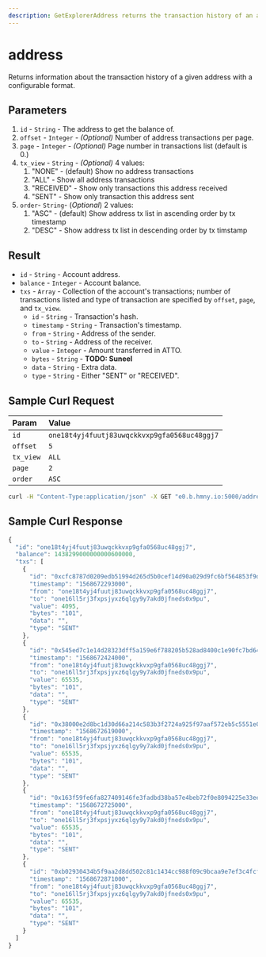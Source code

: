 ```yaml
---
description: GetExplorerAddress returns the transaction history of an address
---
```


# address

Returns information about the transaction history of a given address with a configurable format.

## Parameters

1. `id` - `String` -  The address to get the balance of.
2. `offset` - `Integer` - _\(Optional\)_ Number of address transactions per page.
3. `page` - `Integer` - _\(Optional\)_ Page number in transactions list \(default is 0.\)
4. `tx_view` - `String` - _\(Optional\)_ 4 values:
   1. "NONE" - \(default\) Show no address transactions
   2. "ALL" - Show all address transactions
   3. "RECEIVED" - Show only transactions this address received
   4. "SENT" - Show only transaction this address sent
5. `order`- `String`- \(_Optional_\) 2 values:
   1. "ASC" - \(default\) Show address tx list in ascending order by tx timestamp
   2. "DESC" - Show address tx list in descending order by tx timstamp

## Result

* `id` - `String` - Account address.
* `balance` - `Integer` - Account balance.
* `txs` - `Array` - Collection of the account's transactions; number of transactions listed and type of transaction are specified by `offset`, `page`, and `tx_view`.
  * `id` - `String` - Transaction's hash.
  * `timestamp` - `String` - Transaction's timestamp.
  * `from` - `String` - Address of the sender.
  * `to` - `String` - Address of the receiver.
  * `value` - `Integer` - Amount transferred in ATTO.
  * `bytes` - `String` - **TODO: Suneel**
  * `data` - `String` - Extra data.
  * `type` - `String` - Either "SENT" or "RECEIVED".

## Sample Curl Request

| Param | Value |
| :--- | :--- |
| `id` | `one18t4yj4fuutj83uwqckkvxp9gfa0568uc48ggj7` |
| `offset` | `5` |
| `tx_view` | `ALL` |
| `page` | `2` |
| `order` | `ASC` |

```bash
curl -H "Content-Type:application/json" -X GET "e0.b.hmny.io:5000/address?id=one18t4yj4fuutj83uwqckkvxp9gfa0568uc48ggj7&tx_view=ALL&offset=5&page=2&order=ASC"
```

## Sample Curl Response

```javascript
{
  "id": "one18t4yj4fuutj83uwqckkvxp9gfa0568uc48ggj7",
  "balance": 1438299000000000600000,
  "txs": [
    {
      "id": "0xcfc8787d0209edb51994d265d5b0cef14d90a029d9fc6bf564853f9d5e766511",
      "timestamp": "1568672293000",
      "from": "one18t4yj4fuutj83uwqckkvxp9gfa0568uc48ggj7",
      "to": "one16ll5rj3fxpsjyxz6qlgy9y7akd0jfneds0x9pu",
      "value": 4095,
      "bytes": "101",
      "data": "",
      "type": "SENT"
    },
    {
      "id": "0x545ed7c1e14d28323dff5a159e6f788205b528ad8400c1e90fc7bd64433e2526",
      "timestamp": "1568672424000",
      "from": "one18t4yj4fuutj83uwqckkvxp9gfa0568uc48ggj7",
      "to": "one16ll5rj3fxpsjyxz6qlgy9y7akd0jfneds0x9pu",
      "value": 65535,
      "bytes": "101",
      "data": "",
      "type": "SENT"
    },
    {
      "id": "0x38000e2d8bc1d30d66a214c583b3f2724a925f97aaf572eb5c5551e0a8e231e2",
      "timestamp": "1568672619000",
      "from": "one18t4yj4fuutj83uwqckkvxp9gfa0568uc48ggj7",
      "to": "one16ll5rj3fxpsjyxz6qlgy9y7akd0jfneds0x9pu",
      "value": 65535,
      "bytes": "101",
      "data": "",
      "type": "SENT"
    },
    {
      "id": "0x163f59fe6fa827409146fe3fadbd38ba57e4beb72f0e8094225e33ee3e55a0cf",
      "timestamp": "1568672725000",
      "from": "one18t4yj4fuutj83uwqckkvxp9gfa0568uc48ggj7",
      "to": "one16ll5rj3fxpsjyxz6qlgy9y7akd0jfneds0x9pu",
      "value": 65535,
      "bytes": "101",
      "data": "",
      "type": "SENT"
    },
    {
      "id": "0xb02930434b5f9aa2d8dd502c81c1434cc988f09c9bcaa9e7ef3c4fcf4d8db82d",
      "timestamp": "1568672871000",
      "from": "one18t4yj4fuutj83uwqckkvxp9gfa0568uc48ggj7",
      "to": "one16ll5rj3fxpsjyxz6qlgy9y7akd0jfneds0x9pu",
      "value": 65535,
      "bytes": "101",
      "data": "",
      "type": "SENT"
    }
  ]
}
```

